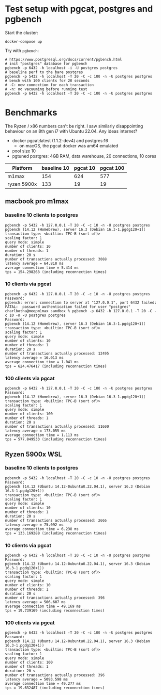# Test setup with pgcat, postgres and pgbench

Start the cluster:

```shell
docker-compose up
```

Try with `pgbench`:

```shell
# https://www.postgresql.org/docs/current/pgbench.html
# init "postgres" database for pgbench
pgbench -p 6432 -h localhost -i -U postgres postgres
# baseline perf to the bare postgres
pgbench -p 5432 -h localhost -T 20 -C -c 100 -n -U postgres postgres
# bench with 100 clients for 20 seconds
# -C: new connection for each transaction
# -n: no vacuuming before running test
pgbench -p 6432 -h localhost -T 20 -C -c 100 -n -U postgres postgres
```

# Benchmarks

The Ryzen / x86 numbers can't be right. I saw similarly disappointing behaviour on an 8th gen i7 with Ubuntu 22.04. Any ideas internet?

- docker pgcat:latest (1.1.2-dev4) and postgres:16
  - on macOS, the pgcat docker was am64 emulated
- pool size 10
- pgtuned postgres: 4GB RAM, data warehouse, 20 connections, 10 cores

| Platform    | baseline 10 | pgcat 10 | pgcat 100 |
| ----------- | ----------- | -------- | --------- |
| m1max       | 154         | 624      | 577       |
| ryzen 5900x | 133         | 19       | 19        |

## macbook pro m1max

### baseline 10 clients to postgres

```
pgbench -p 5432 -h 127.0.0.1 -T 20 -C -c 10 -n -U postgres postgres
pgbench (14.12 (Homebrew), server 16.3 (Debian 16.3-1.pgdg120+1))
transaction type: <builtin: TPC-B (sort of)>
scaling factor: 1
query mode: simple
number of clients: 10
number of threads: 1
duration: 20 s
number of transactions actually processed: 3088
latency average = 64.810 ms
average connection time = 5.414 ms
tps = 154.298263 (including reconnection times)
```

### 10 clients via pgcat

```
pgbench -p 6432 -h 127.0.0.1 -T 20 -C -c 10 -n -U postgres postgres
Password:
pgbench: error: connection to server at "127.0.0.1", port 6432 failed: FATAL:  password authentication failed for user "postgres"
charlbotha@meepm1max sandbox % pgbench -p 6432 -h 127.0.0.1 -T 20 -C -c 10 -n -U postgres postgres
Password:
pgbench (14.12 (Homebrew), server 16.3 (Debian 16.3-1.pgdg120+1))
transaction type: <builtin: TPC-B (sort of)>
scaling factor: 1
query mode: simple
number of clients: 10
number of threads: 1
duration: 20 s
number of transactions actually processed: 12495
latency average = 16.013 ms
average connection time = 1.041 ms
tps = 624.476417 (including reconnection times)
```

### 100 clients via pgcat

```
pgbench -p 6432 -h 127.0.0.1 -T 20 -C -c 100 -n -U postgres postgres
Password:
pgbench (14.12 (Homebrew), server 16.3 (Debian 16.3-1.pgdg120+1))
transaction type: <builtin: TPC-B (sort of)>
scaling factor: 1
query mode: simple
number of clients: 100
number of threads: 1
duration: 20 s
number of transactions actually processed: 11600
latency average = 173.055 ms
average connection time = 1.113 ms
tps = 577.849533 (including reconnection times)
```

## Ryzen 5900x WSL

### baseline 10 clients to postgres

```
pgbench -p 5432 -h localhost -T 20 -C -c 10 -n -U postgres postgres
Password:
pgbench (14.12 (Ubuntu 14.12-0ubuntu0.22.04.1), server 16.3 (Debian 16.3-1.pgdg120+1))
transaction type: <builtin: TPC-B (sort of)>
scaling factor: 1
query mode: simple
number of clients: 10
number of threads: 1
duration: 20 s
number of transactions actually processed: 2666
latency average = 75.092 ms
average connection time = 6.238 ms
tps = 133.169288 (including reconnection times)
```

### 10 clients via pgcat

```
pgbench -p 6432 -h localhost -T 20 -C -c 10 -n -U postgres postgres
Password:
pgbench (14.12 (Ubuntu 14.12-0ubuntu0.22.04.1), server 16.3 (Debian 16.3-1.pgdg120+1))
transaction type: <builtin: TPC-B (sort of)>
scaling factor: 1
query mode: simple
number of clients: 10
number of threads: 1
duration: 20 s
number of transactions actually processed: 396
latency average = 506.607 ms
average connection time = 49.169 ms
tps = 19.739169 (including reconnection times)
```

### 100 clients via pgcat

```
pgbench -p 6432 -h localhost -T 20 -C -c 100 -n -U postgres postgres
Password:
pgbench (14.12 (Ubuntu 14.12-0ubuntu0.22.04.1), server 16.3 (Debian 16.3-1.pgdg120+1))
transaction type: <builtin: TPC-B (sort of)>
scaling factor: 1
query mode: simple
number of clients: 100
number of threads: 1
duration: 20 s
number of transactions actually processed: 396
latency average = 5093.598 ms
average connection time = 49.277 ms
tps = 19.632487 (including reconnection times)
```
